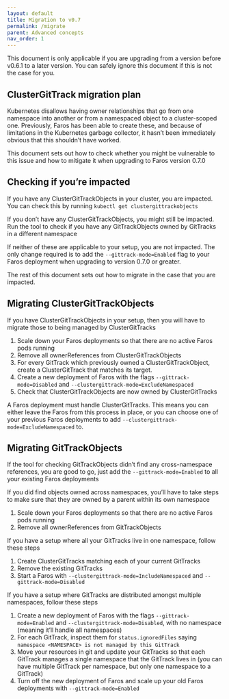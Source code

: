 ```yaml
---
layout: default
title: Migration to v0.7
permalink: /migrate
parent: Advanced concepts
nav_order: 1
---
```


This document is only applicable if you are upgrading from a version before v0.6.1 to a later version. You can safely ignore this document if this is not the case for you.

## ClusterGitTrack migration plan
Kubernetes disallows having owner relationships that go from one namespace into another or from a namespaced object to a cluster-scoped one. Previously, Faros has been able to create these, and because of limitations in the Kubernetes garbage collector, it hasn’t been immediately obvious that this shouldn’t have worked.

This document sets out how to check whether you might be vulnerable to this issue and how to mitigate it when upgrading to Faros version 0.7.0

## Checking if you’re impacted

If you have any ClusterGitTrackObjects in your cluster, you are impacted. You can check this by running `kubectl get clustergittrackobjects`

If you don’t have any ClusterGitTrackObjects, you might still be impacted. Run the tool <HERE> to check if you have any GitTrackObjects owned by GitTracks in a different namespace

If neither of these are applicable to your setup, you are not impacted. The only change required is to add the `--gittrack-mode=Enabled` flag to your Faros deployment when upgrading to version 0.7.0 or greater.

The rest of this document sets out how to migrate in the case that you are impacted.

## Migrating ClusterGitTrackObjects

If you have ClusterGitTrackObjects in your setup, then you will have to migrate those to being managed by ClusterGitTracks


1. Scale down your Faros deployments so that there are no active Faros pods running
2. Remove all ownerReferences from ClusterGitTrackObjects
3. For every GitTrack which previously owned a ClusterGitTrackObject, create a ClusterGitTrack that matches its target.
4. Create a new deployment of Faros with the flags `--gittrack-mode=Disabled` and `--clustergittrack-mode=ExcludeNamespaced`
5. Check that ClusterGitTrackObjects are now owned by ClusterGitTracks

A Faros deployment must handle ClusterGitTracks. This means you can either leave the Faros from this process in place, or you can choose one of your previous Faros deployments to add `--clustergittrack-mode=ExcludeNamespaced` to.

## Migrating GitTrackObjects

If the tool for checking GitTrackObjects didn’t find any cross-namespace references, you are good to go, just add the `--gittrack-mode=Enabled` to all your existing Faros deployments

If you did find objects owned across namespaces, you’ll have to take steps to make sure that they are owned by a parent within its own namespace

1. Scale down your Faros deployments so that there are no active Faros pods running
2. Remove all ownerReferences from GitTrackObjects

If you have a setup where all your GitTracks live in one namespace, follow these steps

1. Create ClusterGitTracks matching each of your current GitTracks
2. Remove the existing GitTracks
3. Start a Faros with `--clustergittrack-mode=IncludeNamespaced` and `--gittrack-mode=Disabled`

If you have a setup where GitTracks are distributed amongst multiple namespaces, follow these steps

1. Create a new deployment of Faros with the flags `--gittrack-mode=Enabled` and `--clustergittrack-mode=Disabled`, with no namespace (meaning it’ll handle all namespaces)
2. For each GitTrack, inspect them for `status.ignoredFiles` saying `namespace <NAMESPACE> is not managed by this GitTrack`
3. Move your resources in git and update your GitTracks so that each GitTrack manages a single namespace that the GitTrack lives in (you can have multiple GitTrack per namespace, but only one namespace to a GitTrack)
4. Turn off the new deployment of Faros and scale up your old Faros deployments with `--gittrack-mode=Enabled`
